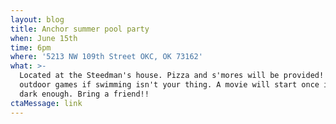 ```yaml
---
layout: blog
title: Anchor summer pool party
when: June 15th
time: 6pm
where: '5213 NW 109th Street OKC, OK 73162'
what: >-
  Located at the Steedman's house. Pizza and s'mores will be provided! Lots of
  outdoor games if swimming isn't your thing. A movie will start once it gets
  dark enough. Bring a friend!!
ctaMessage: link
---
```


